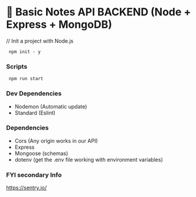 # 🚀 Basic Notes API BACKEND (Node + Express + MongoDB)

// Init a project with Node.js
```shell
 npm init - y
```

### Scripts
```shell
 npm run start
```

### Dev Dependencies
* Nodemon (Automatic update)
* Standard (Eslint)

### Dependencies
* Cors (Any origin works in our API)
* Express
* Mongoose (schemas)
* dotenv (get the .env file working with environment variables)

### FYI secondary Info
https://sentry.io/